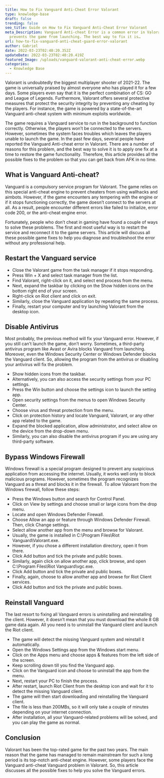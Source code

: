 ```yaml
---
title: How to Fix Vanguard Anti-Cheat Error Valorant
type: knowledge-base
draft: false
trending: false
seo_title: Guide on How to Fix Vanguard Anti-Cheat Error Valorant
meta_Description: Vanguard Anti-cheat Error is a common error in Valorant that
  prevents the game from launching. The best way to fix it is…
url: how-to-fix-vanguard-anti-cheat-guard-error-valorant
author: Gabriel
date: 2022-03-23T02:40:20.352Z
updateDate: 2022-03-23T02:40:20.419Z
featured_Image: /uploads/vanguard-valorant-anti-cheat-error.webp
categories:
  - Knowledge Base
---
```

Valorant is undoubtedly the biggest multiplayer shooter of 2021-22. The game is universally praised by almost everyone who has played it for a few days. Some players even say that it is the perfect combination of CS: GO and League of Legends. Furthermore, Valorant offers several protective measures that protect the security integrity by preventing any cheating by the players. For instance, the game is powered by a state-of-the-art Vanguard anti-cheat system with minimum exploits worldwide. 

The game requires a Vanguard service to run in the background to function correctly. Otherwise, the players won’t be connected to the servers. However, sometimes the system faces troubles which leaves the players unable to launch the game. In the past few days, several people have reported the Vanguard Anti-cheat error in Valorant. There are a number of reasons for this problem, and the best way to solve it is to apply one fix at a time to restore the game functionality. Therefore, this article provides all the possible fixes to the problem so that you can get back from AFK in no time.

## What is Vanguard Anti-cheat?

Vanguard is a compulsory service program for Valorant. The game relies on this special anti-cheat engine to prevent cheaters from using wallhacks and aimbots. However, if the game encounters any tempering with the engine or if it stops functioning correctly, the game doesn’t connect to the servers at all. As a result, people encounter different errors like failed to initialize, error code 200, or the anti-cheat engine error. 

Fortunately, people who don’t cheat in gaming have found a couple of ways to solve these problems. The first and most useful way is to restart the service and reconnect it to the game servers. This article will discuss all these possible game fixes to help you diagnose and troubleshoot the error without any professional help.

## Restart the Vanguard service

* Close the Valorant game from the task manager if it stops responding.
* Press Win + X and select task manager from the list.
* Find Valorant, right-click on it, and select end process from the menu.
* Next, expand the taskbar by clicking on the Show hidden icons on the bottom right end of your screen.
* Right-click on Riot client and click on exit.
* Similarly, close the Vanguard application by repeating the same process.
* Finally, restart your computer and try launching Valorant from the desktop icon.

## Disable Antivirus

Most probably, the previous method will fix your Vanguard error. However, if you still can’t launch the game, don’t worry. Sometimes, a third-party antivirus program like Avast or Avira blocks Vanguard from launching. Moreover, even the Windows Security Center or Windows Defender blocks the Vanguard client. So, allowing the program from the antivirus or disabling your antivirus will fix the problem.

* Show hidden icons from the taskbar.
* Alternatively, you can also access the security settings from your PC settings.
* Press the Win button and choose the settings icon to launch the setting app.
* Open security settings from the menus to open Windows Security Center.
* Choose virus and threat protection from the menu.
* Click on protection history and locate Vanguard, Valorant, or any other app related to the game.
* Expand the blocked application, allow administrator, and select allow on the device from the drop-down menu.
* Similarly, you can also disable the antivirus program if you are using any third-party software.

## Bypass Windows Firewall

Windows firewall is a special program designed to prevent any suspicious application from accessing the internet. Usually, it works well only to block malicious programs. However, sometimes the program recognizes Vanguard as a threat and blocks it in the firewall. To allow Valorant from the Windows firewall, follow these steps:

* Press the Windows button and search for Control Panel.
* Click on View by settings and choose small or large icons from the drop menu.
* Locate and open Windows Defender Firewall.
* Choose Allow an app or feature through Windows Defender Firewall. Then, click Change settings.
* Select allow another app from the menu and browse for Valorant.
* Usually, the game is installed in C:\Program Files\Riot Vanguard\Valorant.exe.
* However, if you chose a different installation directory, open it from there.
* Click Add button and tick the private and public boxes.
* Similarly, again click on allow another app, click browse, and open C:\Program Files\Riot Vanguard\vgc.exe.
* Click Add button and tick the private and public boxes.
* Finally, again, choose to allow another app and browse for Riot Client services.
* Click Add button and tick the private and public boxes.

## Reinstall Vanguard

The last resort to fixing all Vanguard errors is uninstalling and reinstalling the client. However, it doesn’t mean that you must download the whole 8 GB game data again. All you need is to uninstall the Vanguard client and launch the Riot client.

* The game will detect the missing Vanguard system and reinstall it automatically.
* Open the Windows Settings app from the Windows start menu.
* Click on the Apps menu and choose apps & features from the left side of the screen.
* Keep scrolling down till you find the Vanguard app.
* Click on the Vanguard icon and choose to uninstall the app from the menu.
* Next, restart your PC to finish the process.
* After restart, launch Riot Client from the desktop icon and wait for it to detect the missing Vanguard client.
* The game will then start downloading and reinstalling the Vanguard client.
* The file is less than 200MBs, so it will only take a couple of minutes depending on your internet connection.
* After installation, all your Vanguard-related problems will be solved, and you can play the game as normal.

## Conclusion

Valorant has been the top-rated game for the past two years. The main reason that the game has managed to remain mainstream for such a long period is its top-notch anti-cheat engine. However, some players face the Vanguard anti-cheat Vanguard problem in Valorant. So, this article discusses all the possible fixes to help you solve the Vanguard errors.